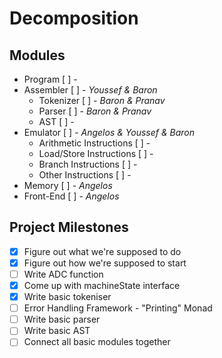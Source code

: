 Decomposition
=============

## Modules

* Program [ ] - 
* Assembler [ ] - _Youssef & Baron_
    * Tokenizer [ ] - _Baron & Pranav_
    * Parser [ ] - _Baron & Pranav_
    * AST [ ] - 
* Emulator [ ] - _Angelos & Youssef & Baron_
    * Arithmetic Instructions [ ] - 
    * Load/Store Instructions [ ] -
    * Branch Instructions [ ] - 
    * Other Instructions [ ] - 
* Memory [ ] - _Angelos_
* Front-End [ ] - _Angelos_


## Project Milestones

- [x] Figure out what we're supposed to do
- [x] Figure out how we're supposed to start
- [ ] Write ADC function
- [x] Come up with machineState interface
- [x] Write basic tokeniser
- [ ] Error Handling Framework - "Printing" Monad
- [ ] Write basic parser
- [ ] Write basic AST
- [ ] Connect all basic modules together
